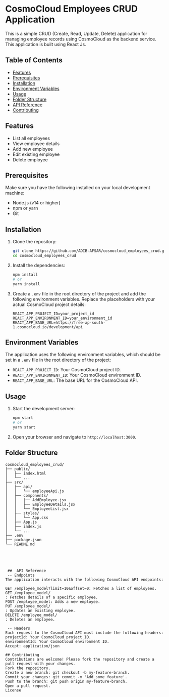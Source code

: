 # CosmoCloud Employees CRUD Application

This is a simple CRUD (Create, Read, Update, Delete) application for managing employee records using CosmoCloud as the backend service. This application is built using React Js.

## Table of Contents

- [Features](#features)
- [Prerequisites](#prerequisites)
- [Installation](#installation)
- [Environment Variables](#environment-variables)
- [Usage](#usage)
- [Folder Structure](#folder-structure)
- [API Reference](#api-reference)
- [Contributing](#contributing)

## Features

- List all employees
- View employee details
- Add new employee
- Edit existing employee
- Delete employee

## Prerequisites

Make sure you have the following installed on your local development machine:

- Node.js (v14 or higher)
- npm or yarn
- Git

## Installation

1. Clone the repository:

    ```sh
    git clone https://github.com/ADIB-AFSAR/cosmocloud_employees_crud.git
    cd cosmocloud_employees_crud
    ```

2. Install the dependencies:

    ```sh
    npm install
    # or
    yarn install
    ```

3. Create a `.env` file in the root directory of the project and add the following environment variables. Replace the placeholders with your actual CosmoCloud project details:

    ```env
    REACT_APP_PROJECT_ID=your_project_id
    REACT_APP_ENVIRONMENT_ID=your_environment_id
    REACT_APP_BASE_URL=https://free-ap-south-1.cosmocloud.io/development/api
    ```

## Environment Variables

The application uses the following environment variables, which should be set in a `.env` file in the root directory of the project:

- `REACT_APP_PROJECT_ID`: Your CosmoCloud project ID.
- `REACT_APP_ENVIRONMENT_ID`: Your CosmoCloud environment ID.
- `REACT_APP_BASE_URL`: The base URL for the CosmoCloud API.

## Usage

1. Start the development server:

    ```sh
    npm start
    # or
    yarn start
    ```

2. Open your browser and navigate to `http://localhost:3000`.

## Folder Structure

```plaintext
cosmocloud_employees_crud/
├── public/
│   ├── index.html
│   └── ...
├── src/
│   ├── api/
│   │   └── employeeApi.js
│   ├── components/
│   │   ├── AddEmployee.jsx
│   │   ├── EmployeeDetails.jsx
│   │   └── EmployeeList.jsx
│   ├── styles/
│   │   └── App.css
│   ├── App.js
│   ├── index.js
│   └── ...
├── .env
├── package.json
└── README.md 





 ##  API Reference
 -- Endpoints
The application interacts with the following CosmoCloud API endpoints:

GET /employee_model?limit=10&offset=0: Fetches a list of employees.
GET /employee_model/
: Fetches details of a specific employee.
POST /employee_model: Adds a new employee.
PUT /employee_model/
: Updates an existing employee.
DELETE /employee_model/
: Deletes an employee.

 -- Headers
Each request to the CosmoCloud API must include the following headers:
projectId: Your CosmoCloud project ID.
environmentId: Your CosmoCloud environment ID.
Accept: application/json

## Contributing
Contributions are welcome! Please fork the repository and create a pull request with your changes.
Fork the repository.
Create a new branch: git checkout -b my-feature-branch.
Commit your changes: git commit -m 'Add some feature'.
Push to the branch: git push origin my-feature-branch.
Open a pull request.
License
